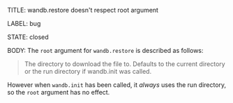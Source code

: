 TITLE:
wandb.restore doesn't respect root argument

LABEL:
bug

STATE:
closed

BODY:
The `root` argument for `wandb.restore` is described as follows:
> The directory to download the file to.  Defaults to the current directory or the run directory if wandb.init was called.

However when `wandb.init` has been called, it *always* uses the run directory, so the `root` argument has no effect.

